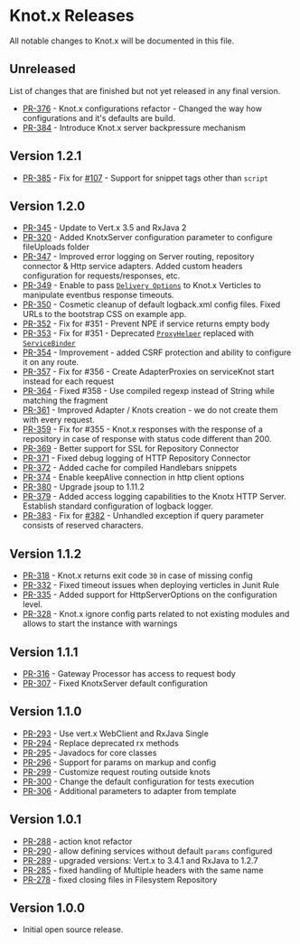 # Knot.x Releases
All notable changes to Knot.x will be documented in this file.

## Unreleased
List of changes that are finished but not yet released in any final version.
 - [PR-376](https://github.com/Cognifide/knotx/pull/376) - Knot.x configurations refactor - Changed the way how configurations and it's defaults are build.
 - [PR-384](https://github.com/Cognifide/knotx/pull/384) - Introduce Knot.x server backpressure mechanism

## Version 1.2.1
 - [PR-385](https://github.com/Cognifide/knotx/pull/385) - Fix for [#107](https://github.com/Cognifide/knotx/pull/107) - Support for snippet tags other than `script`

## Version 1.2.0
 - [PR-345](https://github.com/Cognifide/knotx/pull/345) - Update to Vert.x 3.5 and RxJava 2
 - [PR-320](https://github.com/Cognifide/knotx/pull/320) - Added KnotxServer configuration parameter to configure fileUploads folder
 - [PR-347](https://github.com/Cognifide/knotx/pull/347) - Improved error logging on Server routing, repository connector & Http service adapters. Added custom headers configuration for requests/responses, etc.
 - [PR-349](https://github.com/Cognifide/knotx/pull/349) - Enable to pass [`Delivery Options`](http://vertx.io/docs/apidocs/io/vertx/core/eventbus/DeliveryOptions.html) to Knot.x Verticles to manipulate eventbus response timeouts.
 - [PR-350](https://github.com/Cognifide/knotx/pull/350) - Cosmetic cleanup of default logback.xml config files. Fixed URLs to the bootstrap CSS on example app.
 - [PR-352](https://github.com/Cognifide/knotx/pull/352) - Fix for #351 - Prevent NPE if service returns empty body
 - [PR-353](https://github.com/Cognifide/knotx/pull/353) - Fix for #351 - Deprecated [`ProxyHelper`](http://vertx.io/docs/apidocs/io/vertx/serviceproxy/ProxyHelper.html) replaced with [`ServiceBinder`](http://vertx.io/docs/apidocs/io/vertx/serviceproxy/ServiceBinder.html)
 - [PR-354](https://github.com/Cognifide/knotx/pull/354) - Improvement - added CSRF protection and ability to configure it on any route.
 - [PR-357](https://github.com/Cognifide/knotx/pull/357) - Fix for #356 - Create AdapterProxies on serviceKnot start instead for each request
 - [PR-364](https://github.com/Cognifide/knotx/pull/364) - Fixed #358 - Use compiled regexp instead of String while matching the fragment
 - [PR-361](https://github.com/Cognifide/knotx/pull/361) - Improved Adapter / Knots creation - we do not create them with every request.
 - [PR-359](https://github.com/Cognifide/knotx/pull/359) - Fix for #355 - Knot.x responses with the response of a repository in case of response with status code different than 200.
 - [PR-369](https://github.com/Cognifide/knotx/pull/369) - Better support for SSL for Repository Connector
 - [PR-371](https://github.com/Cognifide/knotx/pull/371) - Fixed debug logging of HTTP Repository Connector
 - [PR-372](https://github.com/Cognifide/knotx/pull/372) - Added cache for compiled Handlebars snippets
 - [PR-374](https://github.com/Cognifide/knotx/pull/374) - Enable keepAlive connection in http client options
 - [PR-380](https://github.com/Cognifide/knotx/pull/380) - Upgrade jsoup to 1.11.2
 - [PR-379](https://github.com/Cognifide/knotx/pull/379) - Added access logging capabilities to the Knotx HTTP Server. Establish standard configuration of logback logger.
 - [PR-383](https://github.com/Cognifide/knotx/pull/383) - Fix for [#382](https://github.com/Cognifide/knotx/pull/382) - Unhandled exception if query parameter consists of reserved characters.

## Version 1.1.2
 - [PR-318](https://github.com/Cognifide/knotx/pull/318) - Knot.x returns exit code `30` in case of missing config
 - [PR-332](https://github.com/Cognifide/knotx/pull/332) - Fixed timeout issues when deploying verticles in Junit Rule
 - [PR-335](https://github.com/Cognifide/knotx/pull/335) - Added support for HttpServerOptions on the configuration level.
 - [PR-328](https://github.com/Cognifide/knotx/pull/328) - Knot.x ignore config parts related to not existing modules and allows to start the instance with warnings
 
## Version 1.1.1
 - [PR-316](https://github.com/Cognifide/knotx/pull/316) - Gateway Processor has access to request body
 - [PR-307](https://github.com/Cognifide/knotx/pull/307) - Fixed KnotxServer default configuration

## Version 1.1.0
 - [PR-293](https://github.com/Cognifide/knotx/pull/293) - Use vert.x WebClient and RxJava Single
 - [PR-294](https://github.com/Cognifide/knotx/pull/294) - Replace deprecated rx methods
 - [PR-295](https://github.com/Cognifide/knotx/pull/295) - Javadocs for core classes
 - [PR-296](https://github.com/Cognifide/knotx/pull/296) - Support for params on markup and config
 - [PR-299](https://github.com/Cognifide/knotx/pull/299) - Customize request routing outside knots
 - [PR-300](https://github.com/Cognifide/knotx/pull/300) - Change the default configuration for tests execution
 - [PR-306](https://github.com/Cognifide/knotx/pull/306) - Additional parameters to adapter from template

## Version 1.0.1
- [PR-288](https://github.com/Cognifide/knotx/pull/288) - action knot refactor
- [PR-290](https://github.com/Cognifide/knotx/pull/290) - allow defining services without default `params` configured
- [PR-289](https://github.com/Cognifide/knotx/pull/289) - upgraded versions: Vert.x to 3.4.1 and RxJava to 1.2.7
- [PR-285](https://github.com/Cognifide/knotx/pull/285) - fixed handling of Multiple headers with the same name
- [PR-278](https://github.com/Cognifide/knotx/pull/278) - fixed closing files in Filesystem Repository

## Version 1.0.0
- Initial open source release.
